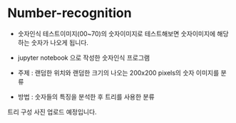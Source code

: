 # Number-recognition

- 숫자인식 테스트이미지(00~70)의 숫자이미지로 테스트해보면 숫자이미지에 해당하는 숫자가 나오게 됩니다.

- jupyter notebook 으로 작성한 숫자인식 프로그램

- 주제 : 랜덤한 위치와 랜덤한 크기의 나오는 200x200 pixels의 숫자 이미지를 분류

- 방법 : 숫자들의 특징을 분석한 후 트리를 사용한 분류

트리 구성 사진 업로드 예정입니다.

